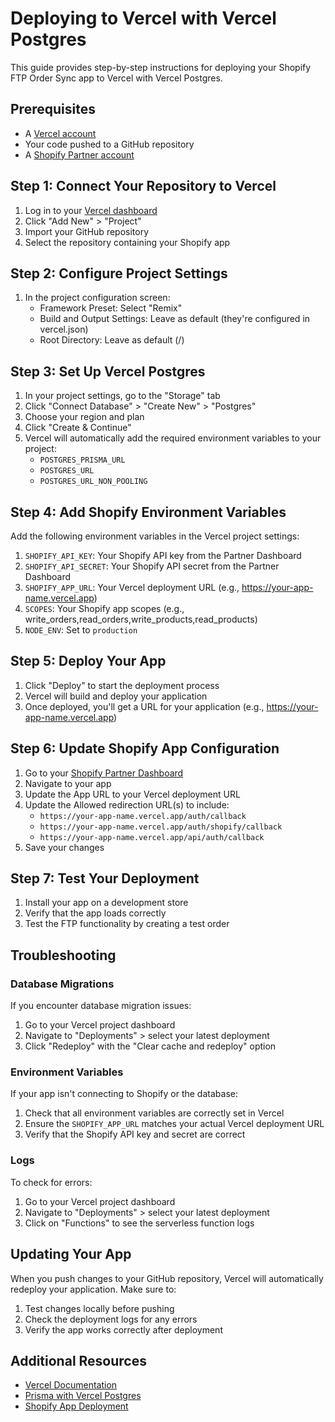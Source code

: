 # Deploying to Vercel with Vercel Postgres

This guide provides step-by-step instructions for deploying your Shopify FTP Order Sync app to Vercel with Vercel Postgres.

## Prerequisites

- A [Vercel account](https://vercel.com/signup)
- Your code pushed to a GitHub repository
- A [Shopify Partner account](https://partners.shopify.com/signup)

## Step 1: Connect Your Repository to Vercel

1. Log in to your [Vercel dashboard](https://vercel.com/dashboard)
2. Click "Add New" > "Project"
3. Import your GitHub repository
4. Select the repository containing your Shopify app

## Step 2: Configure Project Settings

1. In the project configuration screen:
   - Framework Preset: Select "Remix"
   - Build and Output Settings: Leave as default (they're configured in vercel.json)
   - Root Directory: Leave as default (/)

## Step 3: Set Up Vercel Postgres

1. In your project settings, go to the "Storage" tab
2. Click "Connect Database" > "Create New" > "Postgres"
3. Choose your region and plan
4. Click "Create & Continue"
5. Vercel will automatically add the required environment variables to your project:
   - `POSTGRES_PRISMA_URL`
   - `POSTGRES_URL`
   - `POSTGRES_URL_NON_POOLING`

## Step 4: Add Shopify Environment Variables

Add the following environment variables in the Vercel project settings:

1. `SHOPIFY_API_KEY`: Your Shopify API key from the Partner Dashboard
2. `SHOPIFY_API_SECRET`: Your Shopify API secret from the Partner Dashboard
3. `SHOPIFY_APP_URL`: Your Vercel deployment URL (e.g., https://your-app-name.vercel.app)
4. `SCOPES`: Your Shopify app scopes (e.g., write_orders,read_orders,write_products,read_products)
5. `NODE_ENV`: Set to `production`

## Step 5: Deploy Your App

1. Click "Deploy" to start the deployment process
2. Vercel will build and deploy your application
3. Once deployed, you'll get a URL for your application (e.g., https://your-app-name.vercel.app)

## Step 6: Update Shopify App Configuration

1. Go to your [Shopify Partner Dashboard](https://partners.shopify.com/organizations)
2. Navigate to your app
3. Update the App URL to your Vercel deployment URL
4. Update the Allowed redirection URL(s) to include:
   - `https://your-app-name.vercel.app/auth/callback`
   - `https://your-app-name.vercel.app/auth/shopify/callback`
   - `https://your-app-name.vercel.app/api/auth/callback`
5. Save your changes

## Step 7: Test Your Deployment

1. Install your app on a development store
2. Verify that the app loads correctly
3. Test the FTP functionality by creating a test order

## Troubleshooting

### Database Migrations

If you encounter database migration issues:

1. Go to your Vercel project dashboard
2. Navigate to "Deployments" > select your latest deployment
3. Click "Redeploy" with the "Clear cache and redeploy" option

### Environment Variables

If your app isn't connecting to Shopify or the database:

1. Check that all environment variables are correctly set in Vercel
2. Ensure the `SHOPIFY_APP_URL` matches your actual Vercel deployment URL
3. Verify that the Shopify API key and secret are correct

### Logs

To check for errors:

1. Go to your Vercel project dashboard
2. Navigate to "Deployments" > select your latest deployment
3. Click on "Functions" to see the serverless function logs

## Updating Your App

When you push changes to your GitHub repository, Vercel will automatically redeploy your application. Make sure to:

1. Test changes locally before pushing
2. Check the deployment logs for any errors
3. Verify the app works correctly after deployment

## Additional Resources

- [Vercel Documentation](https://vercel.com/docs)
- [Prisma with Vercel Postgres](https://vercel.com/docs/storage/vercel-postgres/using-with-prisma)
- [Shopify App Deployment](https://shopify.dev/docs/apps/deployment/web)
